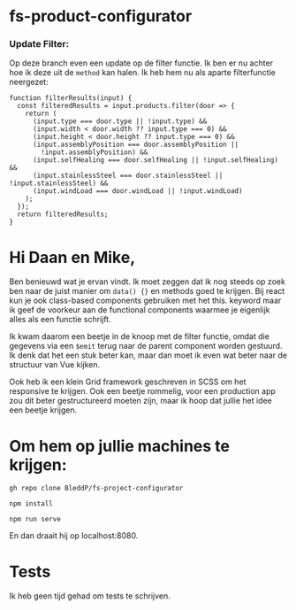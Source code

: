 # fs-product-configurator

### Update Filter:

Op deze branch even een update op de filter functie. Ik ben er nu achter hoe ik deze uit de `method` kan halen. Ik heb hem nu als aparte filterfunctie neergezet:

```
function filterResults(input) {
  const filteredResults = input.products.filter(door => {
    return (
      (input.type === door.type || !input.type) &&
      (input.width < door.width ?? input.type === 0) &&
      (input.height < door.height ?? input.type === 0) &&
      (input.assemblyPosition === door.assemblyPosition ||
        !input.assemblyPosition) &&
      (input.selfHealing === door.selfHealing || !input.selfHealing) &&
      (input.stainlessSteel === door.stainlessSteel || !input.stainlessSteel) &&
      (input.windLoad === door.windLoad || !input.windLoad)
    );
  });
  return filteredResults;
}

```

# Hi Daan en Mike,

Ben benieuwd wat je ervan vindt. Ik moet zeggen dat ik nog steeds op zoek ben naar de juist manier om `data() {}` en methods goed te krijgen. Bij react kun je ook class-based components gebruiken met het this. keyword maar ik geef de voorkeur aan de functional components waarmee je eigenlijk alles als een functie schrijft.

Ik kwam daarom een beetje in de knoop met de filter functie, omdat die gegevens via een `$emit` terug naar de parent component worden gestuurd. Ik denk dat het een stuk beter kan, maar dan moet ik even wat beter naar de structuur van Vue kijken.

Ook heb ik een klein Grid framework geschreven in SCSS om het responsive te krijgen. Ook een beetje rommelig, voor een production app zou dit beter gestructureerd moeten zijn, maar ik hoop dat jullie het idee een beetje krijgen.

# Om hem op jullie machines te krijgen:

```
gh repo clone BleddP/fs-project-configurator
```

```
npm install
```

```
npm run serve
```

En dan draait hij op localhost:8080.

# Tests

Ik heb geen tijd gehad om tests te schrijven.
